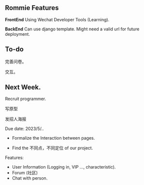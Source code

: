 ## Rommie Features


**FrontEnd**
Using Wechat Developer Tools (Learning).

**BackEnd**
Can use django template. Might need a valid url for future deployment.

## To-do

完善问卷。

交互。

## Next Week.

Recruit programmer.

写原型

发招人海报

Due date: 2023/5/..

- Formalize the Interaction between pages.

- Find the 不同点，不同定位 of our project.

Features: 
- User Information (Logging in, VIP ..., characteristic).
- Forum (社区)
- Chat with person.
